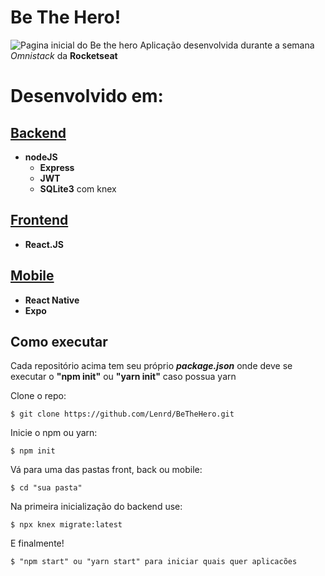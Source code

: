 # Be The Hero!

![Pagina inicial do Be the hero](https://i.imgur.com/NIiSknj.jpg)
Aplicação desenvolvida durante a semana _Omnistack_ da **Rocketseat**

# Desenvolvido em:
## [Backend](https://github.com/Lenrd/BeTheHero/tree/master/backend)
   * __nodeJS__
      * __Express__
      * __JWT__
      * __SQLite3__ com knex

## [Frontend](https://github.com/Lenrd/BeTheHero/tree/master/frontend)
   * __React.JS__

## [Mobile](https://github.com/Lenrd/BeTheHero/tree/master/mobile)
   * __React Native__
   * __Expo__
   
   
## Como executar
Cada repositório  acima tem seu próprio __*package.json*__ onde deve se executar o __"npm init"__ ou __"yarn init"__ caso possua yarn

Clone o repo:

```
$ git clone https://github.com/Lenrd/BeTheHero.git
```

Inicie o npm ou yarn: 
```
$ npm init
```

Vá para uma das pastas front, back ou mobile:
```
$ cd "sua pasta"
```
Na primeira inicialização do backend use:

```
$ npx knex migrate:latest
```

E finalmente!

```
$ "npm start" ou "yarn start" para iniciar quais quer aplicacões 
```
